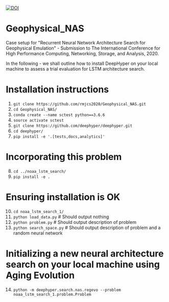 
[![DOI](https://zenodo.org/badge/258007645.svg)](https://zenodo.org/badge/latestdoi/258007645)
# Geophysical_NAS
Case setup for "Recurrent Neural Network Architecture Search for Geophysical Emulation" - Submission to The International Conference for High Performance Computing, Networking, Storage, and Analysis, 2020.

In the following - we shall outline how to install DeepHyper on your local machine to assess a trial evaluation for LSTM architecture search.

# Installation instructions

1. `git clone https://github.com/rmjcs2020/Geophysical_NAS.git`
2. `cd Geophysical_NAS/`
3. `conda create --name sctest python==3.6.6`
4. `source activate sctest`
5. `git clone https://github.com/deephyper/deephyper.git`
6. `cd deephyper/`
7. `pip install -e '.[tests,docs,analytics]'`

# Incorporating this problem

8. `cd ../noaa_lstm_search/`
9. `pip install -e .`

# Ensuring installation is OK
10. `cd noaa_lstm_search_1/`
11. `python load_data.py` # Should output nothing
12. `python problem.py` # Should output description of problem
13. `python search_space.py` # Should output description of problem and a random neural network

# Initializing a new neural architecture search on your local machine using Aging Evolution
14. `python -m deephyper.search.nas.regevo --problem noaa_lstm_search_1.problem.Problem`
